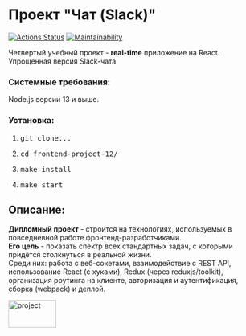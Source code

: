 ### <h1>Проект "Чат (Slack)"</h1>
[![Actions Status](https://github.com/1808Avenue/frontend-project-12/workflows/hexlet-check/badge.svg)](https://github.com/1808Avenue/frontend-project-12/actions)
[![Maintainability](https://api.codeclimate.com/v1/badges/da81fa956c4b81ddfbfa/maintainability)](https://codeclimate.com/github/1808Avenue/frontend-project-12/maintainability)

<p>Четвертый учебный проект - <b>real-time</b> приложение на React.<br>Упрощенная версия Slack-чата</p>

<h3>Системные требования:</h3>
<p>Node.js версии 13 и выше.</p>

<h3>Установка:</h3>
<ol>
    <li><pre>git clone...</pre></li>
    <li><pre>cd frontend-project-12/</pre></li>
    <li><pre>make install</pre></li>
    <li><pre>make start</pre></li>
</ol>

<h2>Описание:</h2>
<p><b>Дипломный проект</b> - строится на технологиях, используемых в повседневной работе фронтенд-разработчиками.<br><b>Его цель</b> - показать спектр всех стандартных задач, с которыми придётся столкнуться в реальной жизни.<br>Среди них: работа с веб-сокетами, взаимодействие с REST API, использование React (с хуками), Redux (через reduxjs/toolkit), организация роутинга на клиенте, авторизация и аутентификация, сборка (webpack) и деплой.</p>
<a href="https://frontend-project-12-vv5w.onrender.com" target="_blank"><img src="https://i.ibb.co/vqymdpY/2022-12-23-22-25-27.png" alt="project" style="width: 95px; height: 55px;"></a>
